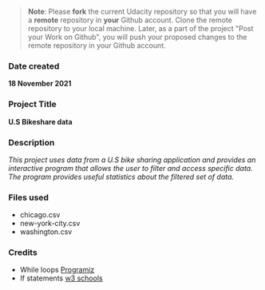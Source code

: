 >**Note**: Please **fork** the current Udacity repository so that you will have a **remote** repository in **your** Github account. Clone the remote repository to your local machine. Later, as a part of the project "Post your Work on Github", you will push your proposed changes to the remote repository in your Github account.

### Date created
**18 November 2021**

### Project Title
**U.S Bikeshare data**

### Description
*This project uses data from a U.S bike sharing application and provides an interactive program that allows the user to filter and access specific data. The program provides useful statistics about the filtered set of data.*

### Files used
* chicago.csv
* new-york-city.csv
* washington.csv

### Credits
* While loops [Programiz](https://www.programiz.com/python-programming/while-loop)
* If statements [w3 schools](https://www.w3schools.com/python/python_conditions.asp)
